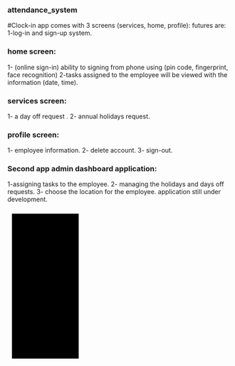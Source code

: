 ### attendance_system<br>
#Clock-in app comes with 3 screens (services, home, profile): futures are:
1-log-in and sign-up system.
### home screen:
1- (online sign-in) ability to signing from phone using (pin code, fingerprint, face recognition)
2-tasks assigned to the employee will be viewed with the information (date, time).
### services screen:
1- a day off request .
2- annual holidays request.
### profile screen:
1- employee information.
2- delete account.
3- sign-out.
### Second app admin dashboard application:
1-assigning tasks to the employee.
2- managing the holidays and days off requests.
3- choose the location for the employee. application still under development.

<img src="/clockint1.gif" align="left"
width="150"
hspace="10" vspace="10">
